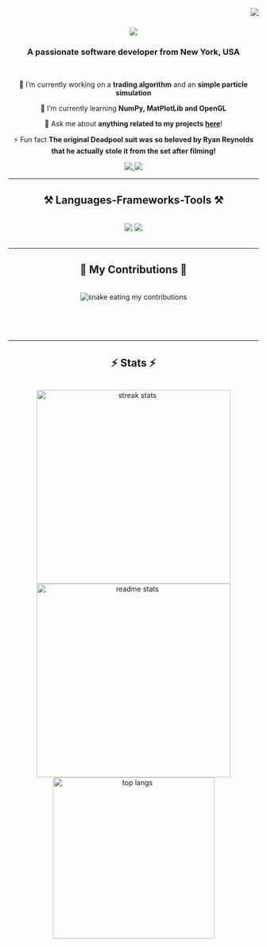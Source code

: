 <img align="right" src="https://visitor-badge.laobi.icu/badge?page_id=EliotShytaj.EliotShytaj" />

<h1 align="center">
    <img src="https://readme-typing-svg.herokuapp.com/?font=Righteous&size=35&center=true&vCenter=true&width=500&height=70&duration=4000&lines=Hi+There!+👋;+I'm+Eliot+Shytaj!;" />
</h1>

<h3 align="center">A passionate software developer from New York, USA</h3>

<br/>

<div align="center">
 
 🔭 I’m currently working on a **trading algorithm** and an **simple particle simulation**
 
 🌱 I’m currently learning **NumPy, MatPlotLib and OpenGL**

💬 Ask me about **anything related to my projects [here](https://github.com/EliotShytaj/EliotShytaj/issues)**!

⚡ Fun fact **The original Deadpool suit was so beloved by Ryan Reynolds that he actually stole it from the set after filming!**

 </div>

<div align="center"> 
  <a href="mailto:eliotshytaj05@gmail.com">
    <img src="https://img.shields.io/badge/Gmail-333333?style=for-the-badge&logo=gmail&logoColor=red" />
  </a>
  <a href="https://www.linkedin.com/in/eliot-shytaj" target="_blank">
    <img src="https://img.shields.io/badge/LinkedIn-0077B5?style=for-the-badge&logo=linkedin&logoColor=white" target="_blank" />
  </a>
</div>


 <hr/>
 
<h2 align="center">⚒️ Languages-Frameworks-Tools ⚒️</h2>
<br/>
<div align="center">
    <img src="https://skillicons.dev/icons?i=react,html,css,vscode,github,git,aws,gitlab,bash,github,idea" />
    <img src="https://skillicons.dev/icons?i=nodejs,python,javascript,typescript,express,mongodb,c,java,nextjs,linux,ocaml,obsidian" /><br>
</div>

<br/>
<hr/>

<div align="center">
  <h2>🐍 My Contributions 🐍</h2>
  <br>
  <img alt="snake eating my contributions" src="https://raw.githubusercontent.com/EliotShytaj/EliotShytaj/output/github-contribution-grid-snake.svg" />
  
  <br/><br/><br/>
</div>


<hr/>

<h2 align="center">⚡ Stats ⚡</h2>
<br>
<div align=center>
  <img width=390 src="https://github-readme-streak-stats-salesp07.vercel.app/?user=EliotShytaj&count_private=true&theme=react&border_radius=10" alt="streak stats"/>
  <img width=390 src="https://github-readme-stats-salesp07.vercel.app/api?username=EliotShytaj&count_private=true&show_icons=true&theme=react&rank_icon=github&border_radius=10" alt="readme stats" />
  <br/>
  <img width=325 align="center" src="https://github-readme-stats-salesp07.vercel.app/api/top-langs/?username=EliotShytaj&hide=HTML&langs_count=8&layout=compact&theme=react&border_radius=10&size_weight=0.5&count_weight=0.5&exclude_repo=github-readme-stats" alt="top langs" />
</div>

